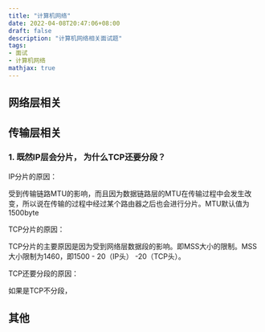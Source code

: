 ```yaml
---
title: "计算机网络"
date: 2022-04-08T20:47:06+08:00
draft: false
description: "计算机网络相关面试题"
tags:
- 面试
- 计算机网络
mathjax: true
---
```


## 网络层相关

## 传输层相关

###  1. 既然IP层会分片， 为什么TCP还要分段？

IP分片的原因：

受到传输链路MTU的影响，而且因为数据链路层的MTU在传输过程中会发生改变，所以说在传输的过程中经过某个路由器之后也会进行分片。MTU默认值为1500byte

TCP分片的原因：

TCP分片的主要原因是因为受到网络层数据段的影响。即MSS大小的限制。MSS大小限制为1460，即1500 - 20（IP头） -20（TCP头）。

TCP还要分段的原因：

如果是TCP不分段，

## 其他

